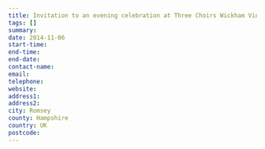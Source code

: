 ```yaml
---
title: Invitation to an evening celebration at Three Choirs Wickham Vineyard
tags: []
summary: 
date: 2014-11-06
start-time: 
end-time: 
end-date: 
contact-name: 
email: 
telephone: 
website: 
address1: 
address2: 
city: Romsey
county: Hampshire
country: UK
postcode: 
---
```

